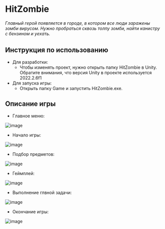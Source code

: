 # HitZombie
###### Главный герой появляется в городе, в котором все люди заражены зомби вирусом. Нужно пробраться сквозь толпу зомби, найти канистру с бензином и уехать.
## Инструкция по использованию
- Для разработки:
  - Чтобы изменять проект, нужно открыть папку HitZombie в Unity. Обратите внимания, что версия Unity в проекте используется 2022.2.6f1
- Для запуска игры:
  - Открыть папку Game и запустить HitZombie.exe.
## Описание игры
- Главное меню:

![image](https://github.com/watademt/HitZombie/assets/122484899/d0091ef1-8031-4b6e-a755-4e4ccf19abf8 "Главное меню")
- Начало игры:

![image](https://github.com/watademt/HitZombie/assets/122484899/d613ef96-24cc-4f3d-aa07-de1fe2315ae8 "Начало игры")

- Подбор предметов:

![image](https://github.com/watademt/HitZombie/assets/122484899/285051b6-7f3a-4ed8-8c14-cd72581f7a3b "Подбор предметов")

- Геймплей:

![image](https://github.com/watademt/HitZombie/assets/122484899/860a4dd6-408a-4903-8522-240cd4679ec1 "Геймплей")

- Выполнение глвной задачи:

![image](https://github.com/watademt/HitZombie/assets/122484899/d345cc7f-08da-4655-bfc0-9e5d23ee1cf9 "Выполнение глвной задачи")

- Окончание игры:

![image](https://github.com/watademt/HitZombie/assets/122484899/9e2458d2-03ef-4825-a729-6453f6156da8 "Окончание игры")
